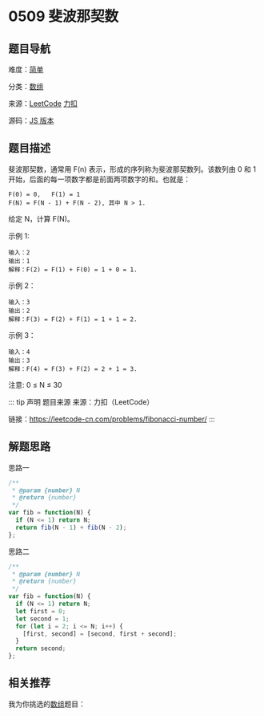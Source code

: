 # 0509 斐波那契数


## 题目导航

难度：[简单](/solution/easy/)

分类：[数组](/art/array.html)

来源：[LeetCode](https://leetcode.com/problems/fibonacci-number/)  [力扣](https://leetcode-cn.com/problems/fibonacci-number/)

源码：[JS 版本](https://github.com/swpuLeo/leetcode/blob/master/src/easy/0509-fibonacci-number.js)






## 题目描述

斐波那契数，通常用 F(n) 表示，形成的序列称为斐波那契数列。该数列由 0 和 1 开始，后面的每一项数字都是前面两项数字的和。也就是：

```
F(0) = 0,   F(1) = 1
F(N) = F(N - 1) + F(N - 2), 其中 N > 1.
```

给定 N，计算 F(N)。


示例 1:

```
输入：2
输出：1
解释：F(2) = F(1) + F(0) = 1 + 0 = 1.
```

示例 2：

```
输入：3
输出：2
解释：F(3) = F(2) + F(1) = 1 + 1 = 2.
```

示例 3：

```
输入：4
输出：3
解释：F(4) = F(3) + F(2) = 2 + 1 = 3.
```


注意: 0 ≤ N ≤ 30


::: tip 声明 题目来源
来源：力扣（LeetCode）

链接：https://leetcode-cn.com/problems/fibonacci-number/
:::



## 解题思路


思路一

```js
/**
 * @param {number} N
 * @return {number}
 */
var fib = function(N) {
  if (N <= 1) return N;
  return fib(N - 1) + fib(N - 2);
};
```


思路二

```js
/**
 * @param {number} N
 * @return {number}
 */
var fib = function(N) {
  if (N <= 1) return N;
  let first = 0;
  let second = 1;
  for (let i = 2; i <= N; i++) {
    [first, second] = [second, first + second];
  }
  return second;
};

```





## 相关推荐

我为你挑选的[数组](/art/array.html)题目：
